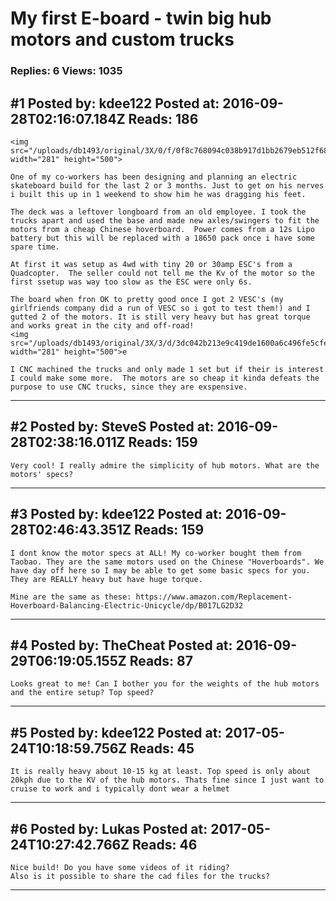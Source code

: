 # My first E-board - twin big hub motors and custom trucks

### Replies: 6 Views: 1035

## \#1 Posted by: kdee122 Posted at: 2016-09-28T02:16:07.184Z Reads: 186

```
<img src="/uploads/db1493/original/3X/0/f/0f8c768094c038b917d1bb2679eb512f68b46d87.jpg" width="281" height="500">

One of my co-workers has been designing and planning an electric skateboard build for the last 2 or 3 months. Just to get on his nerves i built this up in 1 weekend to show him he was dragging his feet.

The deck was a leftover longboard from an old employee. I took the trucks apart and used the base and made new axles/swingers to fit the motors from a cheap Chinese hoverboard.  Power comes from a 12s Lipo battery but this will be replaced with a 18650 pack once i have some spare time.

At first it was setup as 4wd with tiny 20 or 30amp ESC's from a Quadcopter.  The seller could not tell me the Kv of the motor so the first ssetup was way too slow as the ESC were only 6s.

The board when fron OK to pretty good once I got 2 VESC's (my girlfriends company did a run of VESC so i got to test them!) and I gutted 2 of the motors. It is still very heavy but has great torque and works great in the city and off-road!
<img src="/uploads/db1493/original/3X/3/d/3dc042b213e9c419de1600a6c496fe5cfe2409b9.jpg" width="281" height="500">e 

I CNC machined the trucks and only made 1 set but if their is interest I could make some more.  The motors are so cheap it kinda defeats the purpose to use CNC trucks, since they are exspensive.
```

---
## \#2 Posted by: SteveS Posted at: 2016-09-28T02:38:16.011Z Reads: 159

```
Very cool! I really admire the simplicity of hub motors. What are the motors' specs?
```

---
## \#3 Posted by: kdee122 Posted at: 2016-09-28T02:46:43.351Z Reads: 159

```
I dont know the motor specs at ALL! My co-worker bought them from Taobao. They are the same motors used on the Chinese "Hoverboards". We have day off here so I may be able to get some basic specs for you. They are REALLY heavy but have huge torque.

Mine are the same as these: https://www.amazon.com/Replacement-Hoverboard-Balancing-Electric-Unicycle/dp/B017LG2D32
```

---
## \#4 Posted by: TheCheat Posted at: 2016-09-29T06:19:05.155Z Reads: 87

```
Looks great to me! Can I bother you for the weights of the hub motors and the entire setup? Top speed?
```

---
## \#5 Posted by: kdee122 Posted at: 2017-05-24T10:18:59.756Z Reads: 45

```
It is really heavy about 10-15 kg at least. Top speed is only about 20kph due to the KV of the hub motors. Thats fine since I just want to cruise to work and i typically dont wear a helmet
```

---
## \#6 Posted by: Lukas Posted at: 2017-05-24T10:27:42.766Z Reads: 46

```
Nice build! Do you have some videos of it riding? 
Also is it possible to share the cad files for the trucks?
```

---
